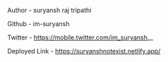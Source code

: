 Author - suryansh raj tripathi

Github - im-suryansh

Twitter - https://mobile.twitter.com/im_suryansh__

Deployed Link - https://suryanshnotexist.netlify.app/
